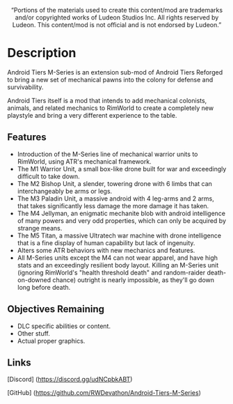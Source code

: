 <p align="center">
	“Portions of the materials used to create this content/mod are trademarks and/or copyrighted works of Ludeon Studios Inc. All rights reserved by Ludeon. This content/mod is not official and is not endorsed by Ludeon.”
</p>

# Description
Android Tiers M-Series is an extension sub-mod of Android Tiers Reforged to bring a new set of mechanical pawns into the colony for defense and survivability.

Android Tiers itself is a mod that intends to add mechanical colonists, animals, and related mechanics to RimWorld to create a completely new playstyle and bring a very different experience to the table.

## Features
* Introduction of the M-Series line of mechanical warrior units to RimWorld, using ATR's mechanical framework.
* The M1 Warrior Unit, a small box-like drone built for war and exceedingly difficult to take down.
* The M2 Bishop Unit, a slender, towering drone with 6 limbs that can interchangeably be arms or legs.
* The M3 Paladin Unit, a massive android with 4 leg-arms and 2 arms, that takes significantly less damage the more damage it has taken.
* The M4 Jellyman, an enigmatic mechanite blob with android intelligence of many powers and very odd properties, which can only be acquired by strange means.
* The M5 Titan, a massive Ultratech war machine with drone intelligence that is a fine display of human capability but lack of ingenuity.
* Alters some ATR behaviors with new mechanics and features.
* All M-Series units except the M4 can not wear apparel, and have high stats and an exceedingly resilient body layout. Killing an M-Series unit (ignoring RimWorld's "health threshold death" and random-raider death-on-downed chance) outright is nearly impossible, as they'll go down long before death.

## Objectives Remaining
* DLC specific abilities or content.
* Other stuff.
* Actual proper graphics.

## Links
[Discord] (https://discord.gg/udNCpbkABT)

[GitHub] (https://github.com/RWDevathon/Android-Tiers-M-Series)
